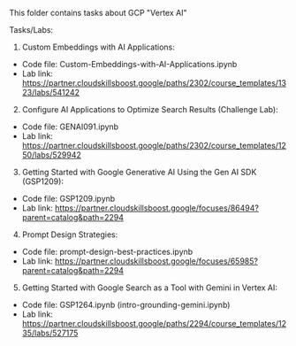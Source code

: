 This folder contains tasks about GCP "Vertex AI"

Tasks/Labs:
 
1. Custom Embeddings with AI Applications:
  - Code file: Custom-Embeddings-with-AI-Applications.ipynb
  - Lab link: https://partner.cloudskillsboost.google/paths/2302/course_templates/1323/labs/541242

2. Configure AI Applications to Optimize Search Results (Challenge Lab):
  - Code file: GENAI091.ipynb
  - Lab link: https://partner.cloudskillsboost.google/paths/2302/course_templates/1250/labs/529942

3. Getting Started with Google Generative AI Using the Gen AI SDK (GSP1209):
  - Code file: GSP1209.ipynb
  - Lab link: https://partner.cloudskillsboost.google/focuses/86494?parent=catalog&path=2294

4. Prompt Design Strategies:
  - Code file: prompt-design-best-practices.ipynb
  - Lab link: https://partner.cloudskillsboost.google/focuses/65985?parent=catalog&path=2294

5. Getting Started with Google Search as a Tool with Gemini in Vertex AI:
  - Code file: GSP1264.ipynb (intro-grounding-gemini.ipynb)
  - Lab link: https://partner.cloudskillsboost.google/paths/2294/course_templates/1235/labs/527175